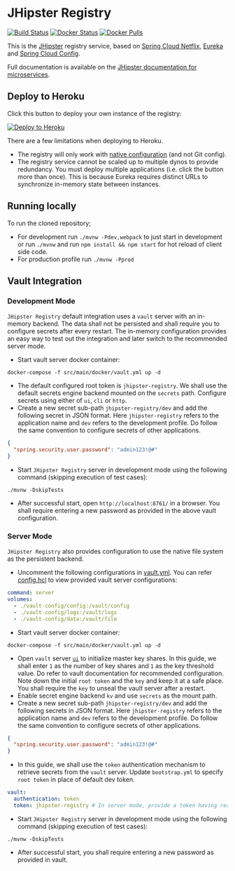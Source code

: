 # JHipster Registry

[![Build Status][github-actions-build]][github-actions-url] [![Docker Status][github-actions-docker]][github-actions-url] [![Docker Pulls](https://img.shields.io/docker/pulls/jhipster/jhipster-registry.svg)](https://hub.docker.com/r/jhipster/jhipster-registry/)

This is the [JHipster](https://www.jhipster.tech/) registry service, based on [Spring Cloud Netflix](https://cloud.spring.io/spring-cloud-netflix/), [Eureka](https://github.com/Netflix/eureka) and [Spring Cloud Config](https://cloud.spring.io/spring-cloud-config/).

Full documentation is available on the [JHipster documentation for microservices](https://www.jhipster.tech/microservices-architecture).

## Deploy to Heroku

Click this button to deploy your own instance of the registry:

[![Deploy to Heroku](https://www.herokucdn.com/deploy/button.png)](https://heroku.com/deploy)

There are a few limitations when deploying to Heroku.

- The registry will only work with [native configuration](https://www.jhipster.tech/jhipster-registry/#spring-cloud-config) (and not Git config).
- The registry service cannot be scaled up to multiple dynos to provide redundancy. You must deploy multiple applications (i.e. click the button more than once). This is because Eureka requires distinct URLs to synchronize in-memory state between instances.

## Running locally

To run the cloned repository;

- For development run `./mvnw -Pdev,webpack` to just start in development or run `./mvnw` and run `npm install && npm start` for hot reload of client side code.
- For production profile run `./mvnw -Pprod`

[github-actions-build]: https://github.com/jhipster/jhipster-registry/workflows/Build/badge.svg
[github-actions-docker]: https://github.com/jhipster/jhipster-registry/workflows/Docker%20Image/badge.svg
[github-actions-url]: https://github.com/jhipster/jhipster-registry/actions

## Vault Integration

### Development Mode

`JHipster Registry` default integration uses a `vault` server with an in-memory backend. The data shall not be persisted and shall require you to configure secrets after every restart. The in-memory configuration provides an easy way to test out the integration and later switch to the recommended server mode.

- Start vault server docker container:

```shell
docker-compose -f src/main/docker/vault.yml up -d
```

- The default configured root token is `jhipster-registry`. We shall use the default secrets engine backend mounted on the `secrets` path. Configure secrets using either of `ui`, `cli` or `http`.
- Create a new secret sub-path `jhipster-registry/dev` and add the following secret in JSON format. Here `jhipster-registry` refers to the application name and `dev` refers to the development profile. Do follow the same convention to configure secrets of other applications.

```json
{
  "spring.security.user.password": "admin123!@#"
}
```

- Start `JHipster Registry` server in development mode using the following command (skipping execution of test cases):

```shell
./mvnw -DskipTests
```

- After successful start, open `http://localhost:8761/` in a browser. You shall require entering a new password as provided in the above vault configuration.

### Server Mode

`JHipster Registry` also provides configuration to use the native file system as the persistent backend.

- Uncomment the following configurations in [vault.yml](src/main/docker/vault.yml). You can refer [config.hcl](src/main/docker/vault-config/config/config.hcl) to view provided vault server configurations:

```yml
command: server
volumes:
  - ./vault-config/config:/vault/config
  - ./vault-config/logs:/vault/logs
  - ./vault-config/data:/vault/file
```

- Start vault server docker container:

```shell
docker-compose -f src/main/docker/vault.yml up -d
```

- Open `vault` server [`ui`](http://localhost:8200/ui/vault/init) to initialize master key shares. In this guide, we shall enter `1` as the number of key shares and `1` as the key threshold value. Do refer to vault documentation for recommended configuration. Note down the initial `root token` and the `key` and keep it at a safe place. You shall require the `key` to unseal the vault server after a restart.
- Enable secret engine backend `kv` and use `secrets` as the mount path.
- Create a new secret sub-path `jhipster-registry/dev` and add the following secrets in JSON format. Here `jhipster-registry` refers to the application name and `dev` refers to the development profile. Do follow the same convention to configure secrets of other applications.

```json
{
  "spring.security.user.password": "admin123!@#"
}
```

- In this guide, we shall use the `token` authentication mechanism to retrieve secrets from the `vault` server. Update `bootstrap.yml` to specify `root token` in place of default dev token.

```yaml
vault:
  authentication: token
  token: jhipster-registry # In server mode, provide a token having read access on secrets
```

- Start `JHipster Registry` server in development mode using the following command (skipping execution of test cases):

```shell
./mvnw -DskipTests
```

- After successful start, you shall require entering a new password as provided in vault.
